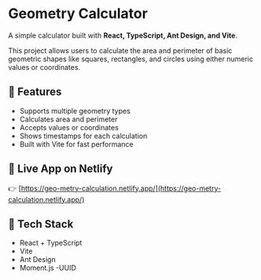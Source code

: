 # Geometry Calculator 

A simple calculator built with **React, TypeScript, Ant Design, and Vite**.

This project allows users to calculate the area and perimeter of basic geometric shapes like squares, rectangles, and circles using either numeric values or coordinates.

## 🔧 Features 
- Supports multiple geometry types
- Calculates area and perimeter
- Accepts values or coordinates
- Shows timestamps for each calculation
- Built with Vite for fast performance

## 🚀 Live App on Netlify
👉 [https://geo-metry-calculation.netlify.app/](https://geo-metry-calculation.netlify.app/)

## 🧠 Tech Stack
- React + TypeScript
- Vite
- Ant Design
- Moment.js
 -UUID

